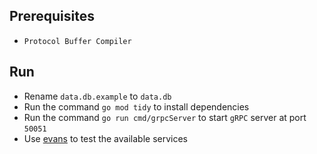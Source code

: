 ## Prerequisites

- `Protocol Buffer Compiler`

## Run

- Rename `data.db.example` to `data.db`
- Run the command `go mod tidy` to install dependencies
- Run the command `go run cmd/grpcServer` to start `gRPC` server at port `50051`
- Use [evans](https://github.com/ktr0731/evans) to test the available services

